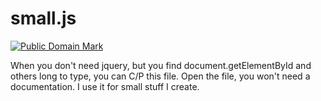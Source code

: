# small.js

[![Public Domain Mark](https://licensebuttons.net/p/mark/1.0/80x15.png)](http://creativecommons.org/publicdomain/mark/1.0/)

When you don't need jquery, but you find document.getElementById and others long to type, you can C/P this file. Open the file, you won't need a documentation. I use it for small stuff I create.

